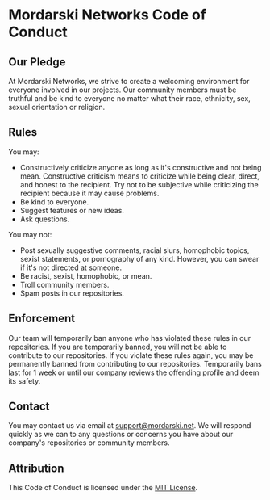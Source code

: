 # Mordarski Networks Code of Conduct

## Our Pledge

At Mordarski Networks, we strive to create a welcoming environment for everyone involved in our projects. Our community members must be truthful and be kind to everyone no matter what their race, ethnicity, sex, sexual orientation or religion.

## Rules

You may:

* Constructively criticize anyone as long as it's constructive and not being mean. Constructive criticism means to criticize while being clear, direct, and honest to the recipient. Try not to be subjective while criticizing the recipient because it may cause problems.
* Be kind to everyone.
* Suggest features or new ideas.
* Ask questions.

You may not:

* Post sexually suggestive comments, racial slurs, homophobic topics, sexist statements, or pornography of any kind. However, you can swear if it's not directed at someone.
* Be racist, sexist, homophobic, or mean.
* Troll community members.
* Spam posts in our repositories.

## Enforcement

Our team will temporarily ban anyone who has violated these rules in our repositories. If you are temporarily banned, you will not be able to contribute to our repositories. If you violate these rules again, you may be permanently banned from contributing to our repositories. Temporarily bans last for 1 week or until our company reviews the offending profile and deem its safety.

## Contact

You may contact us via email at [support@mordarski.net](mailto:support@mordarski.net). We will respond quickly as we can to any questions or concerns you have about our company's repositories or community members.

## Attribution

This Code of Conduct is licensed under the [MIT License](https://github.com/Mordarski-Networks/Mordarski-Networks-assets/blob/main/LICENSE).
